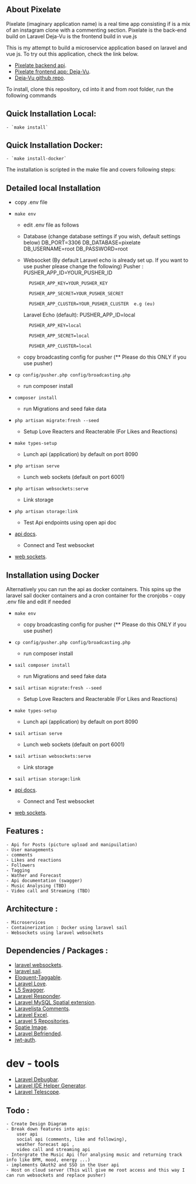 ## About Pixelate

Pixelate (imaginary application name) is a real time app consisting if is a mix of an instagram clone with a commenting section.
Pixelate is the back-end build on Laravel
Deja-Vu is the frontend build in vue.js

This is my attempt to build a microservice  application based on laravel and vue js.
To try out this application, check the link below.
- [Pixelate backend api](https://atemkeng.com/).
- [Pixelate frontend app: Deja-Vu](https://dejavu.atmkng.de/#/).
- [Deja-Vu github repo](https://github.com/Atemndobs/deja-vue).

To install, clone this repository, cd into it and from root folder, run the following commands

## Quick Installation Local:
    - `make install`

## Quick Installation Docker:
    - `make install-docker`


The installation is scripted in the make file and covers following steps:
## Detailed local Installation

   -  copy .env file
- `make env`
   -  edit .env file as follows
    
    - Database (change database settings if you wish, default settings below)
      DB_PORT=3306
      DB_DATABASE=pixelate
      DB_USERNAME=root
      DB_PASSWORD=root
    - Websocket (By default Laravel echo is already set up. If you want to use pusher please change the following)
        Pusher :
            PUSHER_APP_ID=YOUR_PUSHER_ID
      
            PUSHER_APP_KEY=YOUR_PUSHER_KEY
      
            PUSHER_APP_SECRET=YOUR_PUSHER_SECRET
      
            PUSHER_APP_CLUSTER=YOUR_PUSHER_CLUSTER  e.g (eu)
      
        Laravel Echo (default):
            PUSHER_APP_ID=local
      
            PUSHER_APP_KEY=local
      
            PUSHER_APP_SECRET=local
      
            PUSHER_APP_CLUSTER=local
      
    - copy broadcasting config for pusher (** Please do this ONLY if you use pusher)
- `cp config/pusher.php config/broadcasting.php`
   -  run composer install
- `composer install`
    - run Migrations and seed fake data
- `php artisan migrate:fresh --seed`
    - Setup Love Reacters and Reacterable (For Likes and Reactions)
- `make types-setup`
    - Lunch api (application) by default on port 8090
- `php artisan serve` 
    - Lunch web sockets (default on port 6001)
- `php artisan websockets:serve`
    - Link storage
- `php artisan storage:link`
  
    - Test Api endpoints using open api doc
- [api docs](http://localhost:8090/api/docs).
    - Connect and Test websocket 
- [web sockets](http://localhost:8090/laravel-websockets).


## Installation using Docker
Alternatively you can run the api as docker containers. This spins up the laravel sail docker containers and a cron container for the cronjobs
    - copy .env file and edit if needed
- `make env`
    - copy broadcasting config for pusher (** Please do this ONLY if you use pusher)
- `cp config/pusher.php config/broadcasting.php`
    -  run composer install
- `sail composer install`
    - run Migrations and seed fake data
- `sail artisan migrate:fresh --seed`
    - Setup Love Reacters and Reacterable (For Likes and Reactions)
- `make types-setup`
    - Lunch api (application) by default on port 8090
- `sail artisan serve`
    - Lunch web sockets (default on port 6001)
- `sail artisan websockets:serve`
    - Link storage
- `sail artisan storage:link`
    
- [api docs](http://localhost:8090/api/docs).
    - Connect and Test websocket
- [web sockets](http://localhost:8090/laravel-websockets).

## Features : 
    - Api for Posts (picture upload and manipuilation)
    - User managements
    - comments
    - Likes and reactions
    - Followers
    - Tagging
    - Wather and Forecast
    - Api documentation (swagger)
    - Music Analysing (TBD)
    - Video call and Streaming (TBD)

## Architecture : 
    - Microservices
    - Containerization : Docker using laravel sail
    - Websockets using laravel websockets


## Dependencies / Packages :

- [laravel websockets](https://github.com/beyondcode/laravel-websockets).
- [laravel sail](https://laravel.com/docs/8.x/sail).
- [Eloquent-Taggable](https://github.com/cviebrock/eloquent-taggable).
- [Laravel Love](https://github.com/cybercog/laravel-love).
- [L5 Swagger](https://github.com/DarkaOnLine/L5-Swagger).
- [Laravel Responder](https://github.com/flugg/laravel-responder).
- [Laravel MySQL Spatial extension](https://github.com/grimzy/laravel-mysql-spatial).
- [Laravelista Comments](https://github.com/laravelista/comments).
- [Laravel Excel](https://laravel-excel.com/).
- [Laravel 5 Repositories](https://github.com/andersao/l5-repository).
- [Spatie Image](https://spatie.be/docs/image/v1/introduction).
- [Laravel Befriended](https://github.com/renoki-co/befriended).
- [jwt-auth](https://github.com/tymondesigns/jwt-auth).

# dev - tools
- [Laravel Debugbar](https://github.com/barryvdh/laravel-debugbar).
- [Laravel IDE Helper Generator](https://github.com/barryvdh/laravel-ide-helper).
- [Laravel Telescope](https://laravel.com/docs/8.x/telescope).


## Todo :
    - Create Design Diagram
    - Break down features into apis:
        user api
        social api (comments, like and following),
        weather forecast api ,
        video call and streaming api
    - Intergrate the Music Api (for analysing music and returning track info like BPM, mood, energy ...)
    - implements OAuth2 and SSO in the User api
    - Host on cloud server (This will give me root access and this way I can run websockets and replace pusher)
